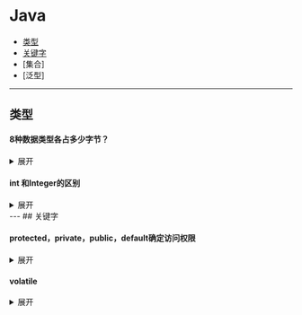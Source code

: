 # Java

* [类型](#类型)
* [关键字](#关键字)
* [集合]
* [泛型]


------
## 类型

#### 8种数据类型各占多少字节？
<details>
<summary>展开</summary>

类型 | 字节数
---|---
int | 4
short | 2
long | 8
byte | 1
float | 4
double | 8
char | 2
boolean | 1
</details>

#### int 和Integer的区别
<details>
<summary>展开</summary>
1.  Integer是int的包装类，int则是java的一种基本数据类型。  
2.  Integer变量必须实例化后才能使用，而int变量不需要。  
3.  Integer实际是对象的引用，当new一个Integer时，实际上是生成一个指针指向此对象；而int则是直接存储数据值。  
4.  Integer的默认值是null，int的默认值是0。  

</details>
---
## 关键字

#### protected，private，public，default确定访问权限
<details>
<summary>展开</summary>

|关键字|类内部|本包|子孙类|其他包|
|-|-|-|-|-|
|public|可以|可以|可以|可以|
|protected|可以|可以|可以|不可以|
|default|可以|可以|不可以|不可以|
|private|可以|不可以|不可以|不可以|

protected：本包和所有子类都可见（本包中的子类非子类均可访问，不同包中的子类可以访问，不是子类不能访问）

</details>

#### volatile
<details>
<summary>展开</summary>


</details>